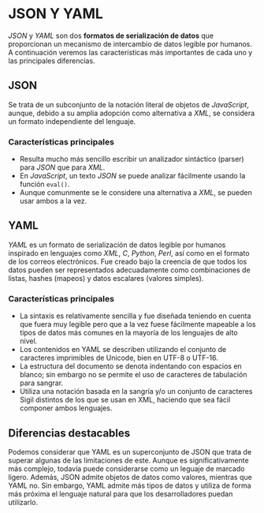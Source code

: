 # JSON Y YAML

_JSON_ y _YAML_ son dos **formatos de serialización de datos** que proporcionan un mecanismo de intercambio de datos legible por humanos. A continuación veremos las características más importantes de cada uno y las principales diferencias.

## JSON

Se trata de un subconjunto de la notación literal de objetos de _JavaScript_, aunque, debido a su amplia adopción como alternativa a _XML_, se considera un formato independiente del lenguaje.

### Características principales

- Resulta mucho más sencillo escribir un analizador sintáctico (parser) para _JSON_ que para _XML_.
- En _JavaScript_, un texto _JSON_ se puede analizar fácilmente usando la función `eval()`.
- Aunque comunmente se le considere una alternativa a _XML_, se pueden usar ambos a la vez.

## YAML

_YAML_ es un formato de serialización de datos legible por humanos inspirado en lenguajes como _XML_, _C_, _Python_, _Perl_, así como en el formato de los correos electrónicos. Fue creado bajo la creencia de que todos los datos pueden ser representados adecuadamente como combinaciones de listas, hashes (mapeos) y datos escalares (valores simples).

### Características principales

- La sintaxis es relativamente sencilla y fue diseñada teniendo en cuenta que fuera muy legible pero que a la vez fuese fácilmente mapeable a los tipos de datos más comunes en la mayoría de los lenguajes de alto nivel.
- Los contenidos en YAML se describen utilizando el conjunto de caracteres imprimibles de Unicode, bien en UTF-8 o UTF-16.
- La estructura del documento se denota indentando con espacios en blanco; sin embargo no se permite el uso de caracteres de tabulación para sangrar.
- Utiliza una notación basada en la sangría y/o un conjunto de caracteres Sigil distintos de los que se usan en XML, haciendo que sea fácil componer ambos lenguajes.

## Diferencias destacables

Podemos considerar que YAML es un superconjunto de JSON que trata de superar algunas de las limitaciones de este. Aunque es significativamente más complejo, todavía puede considerarse como un leguaje de marcado ligero. Además, JSON admite objetos de datos como valores, mientras que YAML no. Sin embargo, YAML admite más tipos de datos y utiliza de forma más próxima el lenguaje natural para que los desarrolladores puedan utilizarlo.
